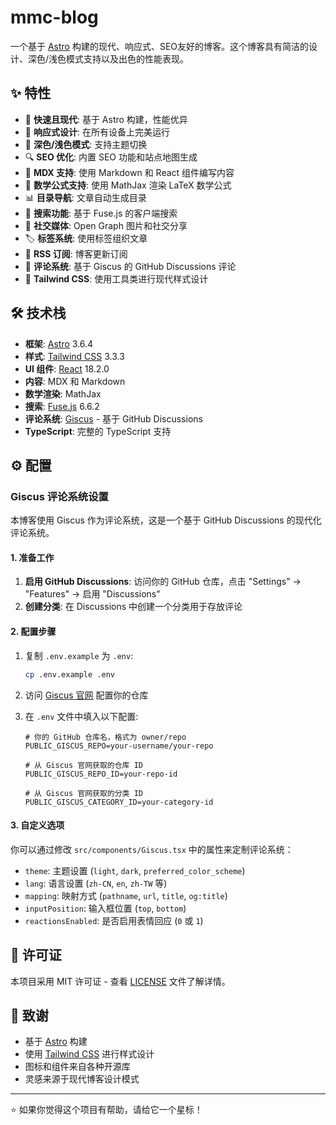 # mmc-blog

一个基于 [Astro](https://astro.build) 构建的现代、响应式、SEO友好的博客。这个博客具有简洁的设计、深色/浅色模式支持以及出色的性能表现。

## ✨ 特性

- 🚀 **快速且现代**: 基于 Astro 构建，性能优异
- 📱 **响应式设计**: 在所有设备上完美运行
- 🌙 **深色/浅色模式**: 支持主题切换
- 🔍 **SEO 优化**: 内置 SEO 功能和站点地图生成
- 📝 **MDX 支持**: 使用 Markdown 和 React 组件编写内容
- 🧮 **数学公式支持**: 使用 MathJax 渲染 LaTeX 数学公式
- 📊 **目录导航**: 文章自动生成目录
- 🔎 **搜索功能**: 基于 Fuse.js 的客户端搜索
- 📱 **社交媒体**: Open Graph 图片和社交分享
- 🏷️ **标签系统**: 使用标签组织文章
- 📡 **RSS 订阅**: 博客更新订阅
- 💬 **评论系统**: 基于 Giscus 的 GitHub Discussions 评论
- 🎨 **Tailwind CSS**: 使用工具类进行现代样式设计

## 🛠️ 技术栈

- **框架**: [Astro](https://astro.build) 3.6.4
- **样式**: [Tailwind CSS](https://tailwindcss.com) 3.3.3
- **UI 组件**: [React](https://reactjs.org) 18.2.0
- **内容**: MDX 和 Markdown
- **数学渲染**: MathJax
- **搜索**: [Fuse.js](https://fusejs.io) 6.6.2
- **评论系统**: [Giscus](https://giscus.app) - 基于 GitHub Discussions
- **TypeScript**: 完整的 TypeScript 支持

## ⚙️ 配置

### Giscus 评论系统设置

本博客使用 Giscus 作为评论系统，这是一个基于 GitHub Discussions 的现代化评论系统。

#### 1. 准备工作

1. **启用 GitHub Discussions**: 访问你的 GitHub 仓库，点击 "Settings" -> "Features" -> 启用 "Discussions"
2. **创建分类**: 在 Discussions 中创建一个分类用于存放评论

#### 2. 配置步骤

1. 复制 `.env.example` 为 `.env`:
   ```bash
   cp .env.example .env
   ```

2. 访问 [Giscus 官网](https://giscus.app) 配置你的仓库

3. 在 `.env` 文件中填入以下配置:
   ```env
   # 你的 GitHub 仓库名，格式为 owner/repo
   PUBLIC_GISCUS_REPO=your-username/your-repo

   # 从 Giscus 官网获取的仓库 ID
   PUBLIC_GISCUS_REPO_ID=your-repo-id

   # 从 Giscus 官网获取的分类 ID
   PUBLIC_GISCUS_CATEGORY_ID=your-category-id
   ```

#### 3. 自定义选项

你可以通过修改 `src/components/Giscus.tsx` 中的属性来定制评论系统：

- `theme`: 主题设置 (`light`, `dark`, `preferred_color_scheme`)
- `lang`: 语言设置 (`zh-CN`, `en`, `zh-TW` 等)
- `mapping`: 映射方式 (`pathname`, `url`, `title`, `og:title`)
- `inputPosition`: 输入框位置 (`top`, `bottom`)
- `reactionsEnabled`: 是否启用表情回应 (`0` 或 `1`)

## 📄 许可证

本项目采用 MIT 许可证 - 查看 [LICENSE](LICENSE) 文件了解详情。

## 🙏 致谢

- 基于 [Astro](https://astro.build) 构建
- 使用 [Tailwind CSS](https://tailwindcss.com) 进行样式设计
- 图标和组件来自各种开源库
- 灵感来源于现代博客设计模式

---

⭐ 如果你觉得这个项目有帮助，请给它一个星标！
